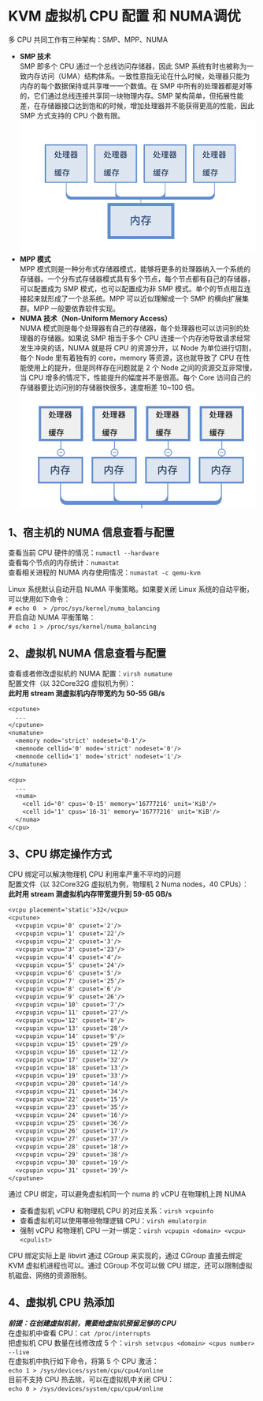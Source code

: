 # KVM 虚拟机 CPU 配置 和 NUMA调优
多 CPU 共同工作有三种架构：SMP、MPP、NUMA  
- **SMP 技术**   
  SMP 即多个 CPU 通过一个总线访问存储器，因此 SMP 系统有时也被称为一致内存访问（UMA）结构体系。一致性意指无论在什么时候，处理器只能为内存的每个数据保持或共享唯一一个数值。在 SMP 中所有的处理器都是对等的，它们通过总线连接共享同一块物理内存。SMP 架构简单，但拓展性能差，在存储器接口达到饱和的时候，增加处理器并不能获得更高的性能，因此 SMP 方式支持的 CPU 个数有限。
![SMP架构.png](https://github.com/Leanna-Lee/MyNotes/blob/master/Virtualization/image/SMP%E6%9E%B6%E6%9E%84.png)
- **MPP 模式**   
  MPP 模式则是一种分布式存储器模式，能够将更多的处理器纳入一个系统的存储器。一个分布式存储器模式具有多个节点，每个节点都有自己的存储器，可以配置成为 SMP 模式，也可以配置成为非 SMP 模式。单个的节点相互连接起来就形成了一个总系统。MPP 可以近似理解成一个 SMP 的横向扩展集群。MPP 一般要依靠软件实现。
- **NUMA 技术（Non-Uniform Memory Access）**     
  NUMA 模式则是每个处理器有自己的存储器，每个处理器也可以访问别的处理器的存储器。如果说 SMP 相当于多个 CPU 连接一个内存池导致请求经常发生冲突的话，NUMA 就是将 CPU 的资源分开，以 Node 为单位进行切割，每个 Node 里有着独有的 core，memory 等资源，这也就导致了 CPU 在性能使用上的提升，但是同样存在问题就是 2 个 Node 之间的资源交互非常慢，当 CPU 增多的情况下，性能提升的幅度并不是很高。每个 Core 访问自己的存储器要比访问别的存储器快很多，速度相差 10~100 倍。
![NUMA架构.png](https://github.com/Leanna-Lee/MyNotes/blob/master/Virtualization/image/NUMA%E6%9E%B6%E6%9E%84.png)   
## 1、宿主机的 NUMA 信息查看与配置  
查看当前 CPU 硬件的情况：`numactl --hardware`  
查看每个节点的内存统计：`numastat`  
查看相关进程的 NUMA 内存使用情况：`numastat -c qemu-kvm`  

Linux 系统默认自动开启 NUMA 平衡策略。如果要关闭 Linux 系统的自动平衡，可以使用如下命令：  
`# echo 0  > /proc/sys/kernel/numa_balancing`    
开启自动 NUMA 平衡策略：  
`# echo 1 > /proc/sys/kernel/numa_balancing`  
## 2、虚拟机 NUMA 信息查看与配置  
查看或者修改虚拟机的 NUMA 配置：`virsh numatune`  
配置文件（以 32Core32G 虚拟机为例）：  
**此时用 stream 测虚拟机内存带宽约为 50-55 GB/s**    
```
<cputune>  
  ...   
</cputune>  
<numatune>  
  <memory node='strict' nodeset='0-1'/>  
  <memnode cellid='0' mode='strict' nodeset='0'/>
  <memnode cellid='1' mode='strict' nodeset='1'/>
</numatune>  

<cpu>  
  ...  
  <numa>  
    <cell id='0' cpus='0-15' memory='16777216' unit='KiB'/>  
    <cell id='1' cpus='16-31' memory='16777216' unit='KiB'/>   
  </numa>  
</cpu>
```  
## 3、CPU 绑定操作方式  
CPU 绑定可以解决物理机 CPU 利用率严重不平均的问题  
配置文件（以 32Core32G 虚拟机为例，物理机 2 Numa nodes，40 CPUs）：  
**此时用 stream 测虚拟机内存带宽提升到 59-65 GB/s**  
```
<vcpu placement='static'>32</vcpu>  
<cputune>   
  <vcpupin vcpu='0' cpuset='2'/>  
  <vcpupin vcpu='1' cpuset='22'/>  
  <vcpupin vcpu='2' cpuset='3'/>  
  <vcpupin vcpu='3' cpuset='23'/>  
  <vcpupin vcpu='4' cpuset='4'/>  
  <vcpupin vcpu='5' cpuset='24'/>  
  <vcpupin vcpu='6' cpuset='5'/>  
  <vcpupin vcpu='7' cpuset='25'/>  
  <vcpupin vcpu='8' cpuset='6'/>  
  <vcpupin vcpu='9' cpuset='26'/>  
  <vcpupin vcpu='10' cpuset='7'/>  
  <vcpupin vcpu='11' cpuset='27'/>  
  <vcpupin vcpu='12' cpuset='8'/>  
  <vcpupin vcpu='13' cpuset='28'/>  
  <vcpupin vcpu='14' cpuset='9'/>  
  <vcpupin vcpu='15' cpuset='29'/>  
  <vcpupin vcpu='16' cpuset='12'/>  
  <vcpupin vcpu='17' cpuset='32'/>  
  <vcpupin vcpu='18' cpuset='13'/>  
  <vcpupin vcpu='19' cpuset='33'/>  
  <vcpupin vcpu='20' cpuset='14'/>  
  <vcpupin vcpu='21' cpuset='34'/>  
  <vcpupin vcpu='22' cpuset='15'/>  
  <vcpupin vcpu='23' cpuset='35'/>  
  <vcpupin vcpu='24' cpuset='16'/>  
  <vcpupin vcpu='25' cpuset='36'/>  
  <vcpupin vcpu='26' cpuset='17'/>  
  <vcpupin vcpu='27' cpuset='37'/>  
  <vcpupin vcpu='28' cpuset='18'/>  
  <vcpupin vcpu='29' cpuset='38'/>  
  <vcpupin vcpu='30' cpuset='19'/>  
  <vcpupin vcpu='31' cpuset='39'/>  
</cputune>
```  
通过 CPU 绑定，可以避免虚拟机同一个 numa 的 vCPU 在物理机上跨 NUMA   
- 查看虚拟机 vCPU 和物理机 CPU 的对应关系：`virsh vcpuinfo`  
- 查看虚拟机可以使用哪些物理逻辑 CPU：`virsh emulatorpin`  
- 强制 vCPU 和物理机 CPU 一对一绑定：`virsh vcpupin <domain> <vcpu> <cpulist>`    
  
CPU 绑定实际上是 libvirt 通过 CGroup 来实现的，通过 CGroup 直接去绑定 KVM 虚拟机进程也可以。通过 CGroup 不仅可以做 CPU 绑定，还可以限制虚拟机磁盘、网络的资源限制。  
## 4、虚拟机 CPU 热添加
***前提：在创建虚拟机前，需要给虚拟机预留足够的 CPU***  
在虚拟机中查看 CPU：`cat /proc/interrupts`  
把虚拟机 CPU 数量在线修改成 5 个：`virsh setvcpus <domain> <cpus number> --live`  
在虚拟机中执行如下命令，将第 5 个 CPU 激活：  
`echo 1 > /sys/devices/system/cpu/cpu4/online`  
目前不支持 CPU 热去除，可以在虚拟机中关闭 CPU：  
`echo 0 > /sys/devices/system/cpu/cpu4/online`
